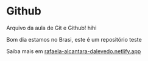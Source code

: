 
# Github

Arquivo da aula de Git e Github! hihi

Bom dia estamos no Brasi, este é um repositório teste

Saiba mais em [rafaela-alcantara-dalevedo.netlify.app](https://rafaela-alcantara-dalevedo.netlify.app
)

